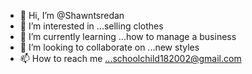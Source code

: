 - 👋 Hi, I’m @Shawntsredan
- 👀 I’m interested in ...selling clothes 
- 🌱 I’m currently learning ...how to manage a business 
- 💞️ I’m looking to collaborate on ...new styles 
- 📫 How to reach me ...schoolchild182002@gmail.com 

<!---
Shawntsredan/Shawntsredan is a ✨ special ✨ repository because its `README.md` (this file) appears on your GitHub profile.
You can click the Preview link to take a look at your changes.
--->
